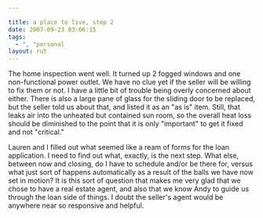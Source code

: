 ```yaml
---

title: a place to live, step 2
date: 2007-09-23 03:06:15
tags:
  - ", "personal
layout: rut
---
```


The home inspection went well.  It turned up 2 fogged windows and one non-functional power outlet.  We have no clue yet if the seller will be willing to fix them or not.  I have a little bit of trouble being overly concerned about either.  There is also a large pane of glass for the sliding door to be replaced, but the seller told us about that, and listed it as an "as is" item.  Still, that leaks air into the unheated but contained sun room, so the overall heat loss should be diminished to the point that it is only "important" to get it fixed and not "critical."  

Lauren and I filled out what seemed like a ream of forms for the loan application.  I need to find out what, exactly, is the next step.  What else, between now and closing, do I have to schedule and/or be there for, versus what just sort of happens automatically as a result of the balls we have now set in motion?  It is this sort of question that makes me very glad that we chose to have a real estate agent, and also that we know Andy to guide us through the loan side of things.  I doubt the seller's agent would be anywhere near so responsive and helpful. 

